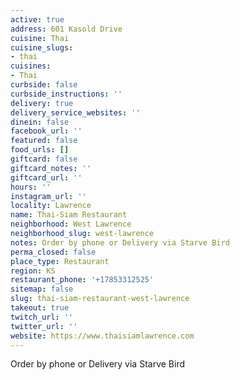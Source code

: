 ```yaml
---
active: true
address: 601 Kasold Drive
cuisine: Thai
cuisine_slugs:
- thai
cuisines:
- Thai
curbside: false
curbside_instructions: ''
delivery: true
delivery_service_websites: ''
dinein: false
facebook_url: ''
featured: false
food_urls: []
giftcard: false
giftcard_notes: ''
giftcard_url: ''
hours: ''
instagram_url: ''
locality: Lawrence
name: Thai-Siam Restaurant
neighborhood: West Lawrence
neighborhood_slug: west-lawrence
notes: Order by phone or Delivery via Starve Bird
perma_closed: false
place_type: Restaurant
region: KS
restaurant_phone: '+17853312525'
sitemap: false
slug: thai-siam-restaurant-west-lawrence
takeout: true
twitch_url: ''
twitter_url: ''
website: https://www.thaisiamlawrence.com
---
```


Order by phone or Delivery via Starve Bird